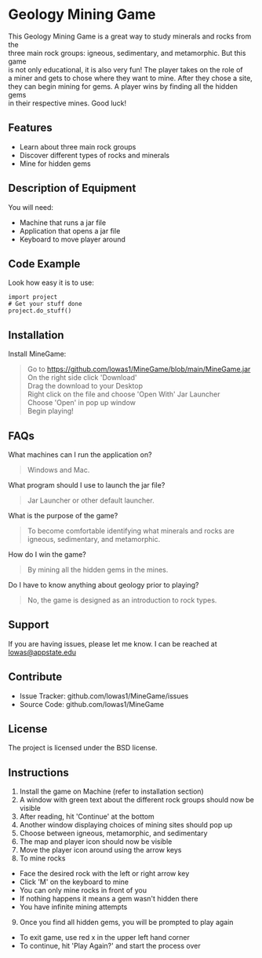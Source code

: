 Geology Mining Game
=================== 

This Geology Mining Game is a great way to study minerals and rocks from the  
three main rock groups: igneous, sedimentary, and metamorphic. But this game    
is not only educational, it is also very fun! The player takes on the role of   
a miner and gets to chose where they want to mine. After they chose a site,   
they can begin mining for gems. A player wins by finding all the hidden gems   
in their respective mines. Good luck!  

Features
--------

- Learn about three main rock groups
- Discover different types of rocks and minerals
- Mine for hidden gems
 
Description of Equipment
------------------------

You will need:  
  - Machine that runs a jar file  
  - Application that opens a jar file   
  - Keyboard to move player around   
   
Code Example
------------

Look how easy it is to use:
 
    import project
    # Get your stuff done
    project.do_stuff()
    
Installation
------------
 
Install MineGame: 
    
> Go to https://github.com/lowas1/MineGame/blob/main/MineGame.jar  
> On the right side click 'Download'  
> Drag the download to your Desktop  
> Right click on the file and choose 'Open With' Jar Launcher  
> Choose 'Open' in pop up window  
> Begin playing!  
   
FAQs
----
   
What machines can I run the application on?  
> Windows and Mac.  

What program should I use to launch the jar file?  
> Jar Launcher or other default launcher.  
    
What is the purpose of the game?  
> To become comfortable identifying what minerals and rocks are igneous, sedimentary, and metamorphic.  
    
How do I win the game?  
> By mining all the hidden gems in the mines.  
    
Do I have to know anything about geology prior to playing?  
> No, the game is designed as an introduction to rock types.  

Support
-------

If you are having issues, please let me know.
I can be reached at lowas@appstate.edu

Contribute
----------

- Issue Tracker: github.com/lowas1/MineGame/issues
- Source Code: github.com/lowas1/MineGame
 
 
License
-------
 
The project is licensed under the BSD license.

Instructions
------------

1. Install the game on Machine (refer to installation section)
2. A window with green text about the different rock groups should now be visible
3. After reading, hit 'Continue' at the bottom
4. Another window displaying choices of mining sites should pop up
5. Choose between igneous, metamorphic, and sedimentary
6. The map and player icon should now be visible
7. Move the player icon around using the arrow keys
8. To mine rocks
  * Face the desired rock with the left or right arrow key
  * Click 'M' on the keyboard to mine
  * You can only mine rocks in front of you
  * If nothing happens it means a gem wasn't hidden there 
  * You have infinite mining attempts 
9. Once you find all hidden gems, you will be prompted to play again
  * To exit game, use red x in the upper left hand corner
  * To continue, hit 'Play Again?' and start the process over
   
   
   
